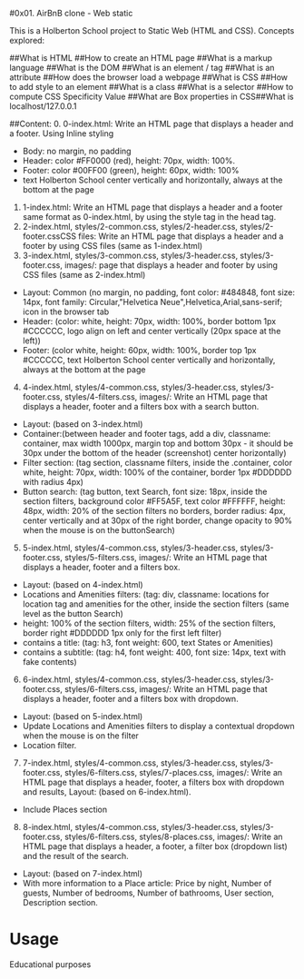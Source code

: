#0x01. AirBnB clone - Web static

This is a Holberton School project to Static Web (HTML and CSS).
Concepts explored:

##What is HTML
##How to create an HTML page
##What is a markup language
##What is the DOM
##What is an element / tag
##What is an attribute
##How does the browser load a webpage
##What is CSS
##How to add style to an element
##What is a class
##What is a selector
##How to compute CSS Specificity Value
##What are Box properties in CSS##What is localhost/127.0.0.1

##Content:
0. 0-index.html: Write an HTML page that displays a header and a footer. Using Inline styling
- Body: no margin, no padding
- Header: color #FF0000 (red), height: 70px, width: 100%.
- Footer: color #00FF00 (green), height: 60px, width: 100%
- text Holberton School center vertically and horizontally, always at the bottom at the page
1. 1-index.html: Write an HTML page that displays a header and a footer same format as 0-index.html, by using the style tag in the head tag.
2. 2-index.html, styles/2-common.css, styles/2-header.css, styles/2-footer.cssCSS files: Write an HTML page that displays a header and a footer by using CSS files (same as 1-index.html)
3. 3-index.html, styles/3-common.css, styles/3-header.css, styles/3-footer.css, images/: page that displays a header and footer by using CSS files (same as 2-index.html)
- Layout: Common (no margin, no padding, font color: #484848, font size: 14px, font family: Circular,"Helvetica Neue",Helvetica,Arial,sans-serif; icon in the browser tab
- Header: (color: white, height: 70px, width: 100%, border bottom 1px #CCCCCC, logo align on left and center vertically (20px space at the left))
- Footer: (color white, height: 60px, width: 100%, border top 1px #CCCCCC, text Holberton School center vertically and horizontally, always at the bottom at the page
4. 4-index.html, styles/4-common.css, styles/3-header.css, styles/3-footer.css, styles/4-filters.css, images/: Write an HTML page that displays a header, footer and a filters box with a search button.
- Layout: (based on 3-index.html)
- Container:(between header and footer tags, add a div, classname: container, max width 1000px, margin top and bottom 30px - it should be 30px under the bottom of the header (screenshot)
center horizontally)
- Filter section: (tag section, classname filters, inside the .container, color white, height: 70px, width: 100% of the container, border 1px #DDDDDD with radius 4px)
- Button search: (tag button, text Search, font size: 18px, inside the section filters, background color #FF5A5F, text color #FFFFFF, height: 48px, width: 20% of the section filters
no borders, border radius: 4px, center vertically and at 30px of the right border, change opacity to 90% when the mouse is on the buttonSearch)
5. 5-index.html, styles/4-common.css, styles/3-header.css, styles/3-footer.css, styles/5-filters.css, images/: Write an HTML page that displays a header, footer and a filters box.
- Layout: (based on 4-index.html)
- Locations and Amenities filters: (tag: div, classname: locations for location tag and amenities for the other, inside the section filters (same level as the button Search)
- height: 100% of the section filters, width: 25% of the section filters, border right #DDDDDD 1px only for the first left filter)
- contains a title: (tag: h3, font weight: 600, text States or Amenities)
- contains a subtitle: (tag: h4, font weight: 400, font size: 14px, text with fake contents)
6. 6-index.html, styles/4-common.css, styles/3-header.css, styles/3-footer.css, styles/6-filters.css, images/: Write an HTML page that displays a header, footer and a filters box with dropdown.
- Layout: (based on 5-index.html)
- Update Locations and Amenities filters to display a contextual dropdown when the mouse is on the filter
- Location filter.
7. 7-index.html, styles/4-common.css, styles/3-header.css, styles/3-footer.css, styles/6-filters.css, styles/7-places.css, images/: Write an HTML page that displays a header, footer, a filters box with dropdown and results, Layout: (based on 6-index.html).
- Include Places section
8. 8-index.html, styles/4-common.css, styles/3-header.css, styles/3-footer.css, styles/6-filters.css, styles/8-places.css, images/: Write an HTML page that displays a header, a footer, a filter box (dropdown list) and the result of the search.
- Layout: (based on 7-index.html)
- With more information to a Place article: Price by night, Number of guests, Number of bedrooms, Number of bathrooms, User section, Description section.

# Usage
Educational purposes
